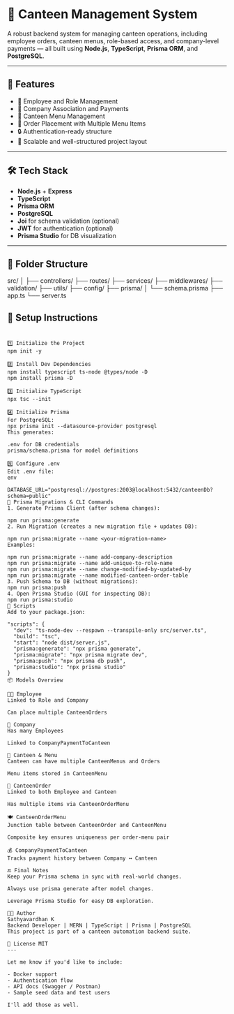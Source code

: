 # 🥗 Canteen Management System

A robust backend system for managing canteen operations, including employee orders, canteen menus, role-based access, and company-level payments — all built using **Node.js**, **TypeScript**, **Prisma ORM**, and **PostgreSQL**.

---

## 🚀 Features

- 🧑 Employee and Role Management  
- 🏢 Company Association and Payments  
- 🥘 Canteen Menu Management  
- 🧾 Order Placement with Multiple Menu Items  
- 🔒 Authentication-ready structure  
- 🧪 Scalable and well-structured project layout

---

## 🛠️ Tech Stack

- **Node.js** + **Express**
- **TypeScript**
- **Prisma ORM**
- **PostgreSQL**
- **Joi** for schema validation (optional)
- **JWT** for authentication (optional)
- **Prisma Studio** for DB visualization

---

## 📁 Folder Structure

src/
│
├── controllers/
├── routes/
├── services/
├── middlewares/
├── validation/
├── utils/
├── config/
├── prisma/
│ └── schema.prisma
├── app.ts
└── server.ts

## 🧱 Setup Instructions

### 

```

1️⃣ Initialize the Project
npm init -y

2️⃣ Install Dev Dependencies
npm install typescript ts-node @types/node -D
npm install prisma -D

3️⃣ Initialize TypeScript
npx tsc --init

4️⃣ Initialize Prisma
For PostgreSQL:
npx prisma init --datasource-provider postgresql
This generates:

.env for DB credentials
prisma/schema.prisma for model definitions

5️⃣ Configure .env
Edit .env file:
env

DATABASE_URL="postgresql://postgres:2003@localhost:5432/canteenDb?schema=public"
🧬 Prisma Migrations & CLI Commands
1. Generate Prisma Client (after schema changes):

npm run prisma:generate
2. Run Migration (creates a new migration file + updates DB):

npm run prisma:migrate --name <your-migration-name>
Examples:

npm run prisma:migrate --name add-company-description
npm run prisma:migrate --name add-unique-to-role-name
npm run prisma:migrate --name change-modified-by-updated-by
npm run prisma:migrate --name modified-canteen-order-table
3. Push Schema to DB (without migrations):
npm run prisma:push
4. Open Prisma Studio (GUI for inspecting DB):
npm run prisma:studio
🔁 Scripts
Add to your package.json:

"scripts": {
  "dev": "ts-node-dev --respawn --transpile-only src/server.ts",
  "build": "tsc",
  "start": "node dist/server.js",
  "prisma:generate": "npx prisma generate",
  "prisma:migrate": "npx prisma migrate dev",
  "prisma:push": "npx prisma db push",
  "prisma:studio": "npx prisma studio"
}
📦 Models Overview

👨‍💼 Employee
Linked to Role and Company

Can place multiple CanteenOrders

🏢 Company
Has many Employees

Linked to CompanyPaymentToCanteen

🥘 Canteen & Menu
Canteen can have multiple CanteenMenus and Orders

Menu items stored in CanteenMenu

🧾 CanteenOrder
Linked to both Employee and Canteen

Has multiple items via CanteenOrderMenu

🍽️ CanteenOrderMenu
Junction table between CanteenOrder and CanteenMenu

Composite key ensures uniqueness per order-menu pair

💰 CompanyPaymentToCanteen
Tracks payment history between Company ↔ Canteen

🔚 Final Notes
Keep your Prisma schema in sync with real-world changes.

Always use prisma generate after model changes.

Leverage Prisma Studio for easy DB exploration.

🧑‍💻 Author
Sathyavardhan K
Backend Developer | MERN | TypeScript | Prisma | PostgreSQL
This project is part of a canteen automation backend suite.

📝 License MIT
---

Let me know if you'd like to include:

- Docker support
- Authentication flow
- API docs (Swagger / Postman)
- Sample seed data and test users

I'll add those as well.